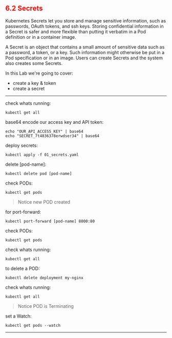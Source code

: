 ## <font color='red'> 6.2 Secrets </font>
Kubernetes Secrets let you store and manage sensitive information, such as passwords, OAuth tokens, and ssh keys. Storing confidential information in a Secret is safer and more flexible than putting it verbatim in a Pod definition or in a container image.

A Secret is an object that contains a small amount of sensitive data such as a password, a token, or a key. Such information might otherwise be put in a Pod specification or in an image. Users can create Secrets and the system also creates some Secrets.

In this Lab we're going to cover:
* create a key & token
* create a secret

---

check whats running:
```
kubectl get all
```
base64 encode our access key and API token:
```
echo "OUR_API_ACCESS_KEY" | base64
echo "SECRET_7t4836378erwdser34" | base64
```
deploy secrets:
```
kubectl apply -f 01_secrets.yaml
```


delete [pod-name]:
```
kubectl delete pod [pod-name]
```
check PODs:
```
kubectl get pods
```
> Notice new POD created

for port-forward:
```
kubectl port-forward [pod-name] 8000:80
```
check PODs:
```
kubectl get pods
```
check whats running:
```
kubectl get all
```
to delete a POD:
```
kubectl delete deployment my-nginx
```
check whats running:
```
kubectl get all
```
> Notice POD is Terminating  

set a Watch:
```
kubectl get pods --watch
```
---